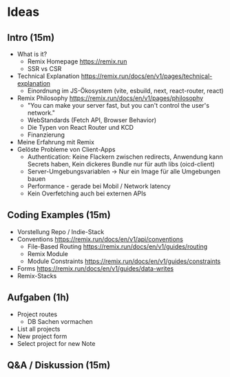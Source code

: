 # Ideas

## Intro (15m)

- What is it?
  - Remix Homepage https://remix.run
  - SSR vs CSR
- Technical Explanation https://remix.run/docs/en/v1/pages/technical-explanation
  - Einordnung im JS-Ökosystem (vite, esbuild, next, react-router, react)
- Remix Philosophy https://remix.run/docs/en/v1/pages/philosophy
  - "You can make your server fast, but you can't control the user's network."
  - WebStandards (Fetch API, Browser Behavior)
  - Die Typen von React Router und KCD
  - Finanzierung
- Meine Erfahrung mit Remix
- Gelöste Probleme von Client-Apps
  - Authentication: Keine Flackern zwischen redirects, Anwendung kann Secrets haben, Kein dickeres Bundle nur für auth libs (oicd-client)
  - Server-Umgebungsvariablen -> Nur ein Image für alle Umgebungen bauen
  - Performance - gerade bei Mobil / Network latency
  - Kein Overfetching auch bei externen APIs

## Coding Examples (15m)

- Vorstellung Repo / Indie-Stack
- Conventions https://remix.run/docs/en/v1/api/conventions
  - File-Based Routing https://remix.run/docs/en/v1/guides/routing
  - Remix Module
  - Module Constraints https://remix.run/docs/en/v1/guides/constraints
- Forms https://remix.run/docs/en/v1/guides/data-writes
- Remix-Stacks

## Aufgaben (1h)

- Project routes
  - DB Sachen vormachen
- List all projects
- New project form
- Select project for new Note

## Q&A / Diskussion (15m)
